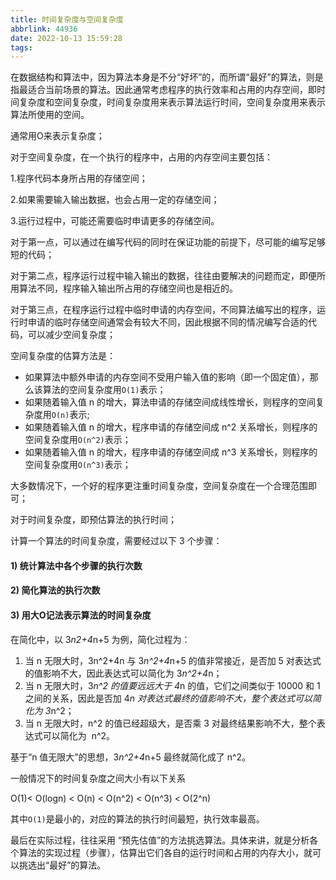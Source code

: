 ```yaml
---
title: 时间复杂度与空间复杂度
abbrlink: 44936
date: 2022-10-13 15:59:28
tags:
---
```


在数据结构和算法中，因为算法本身是不分“好坏”的，而所谓“最好”的算法，则是指最适合当前场景的算法。因此通常考虑程序的执行效率和占用的内存空间，即时间复杂度和空间复杂度，时间复杂度用来表示算法运行时间，空间复杂度用来表示算法所使用的空间。

通常用O来表示复杂度；

对于空间复杂度，在一个执行的程序中，占用的内存空间主要包括：

1.程序代码本身所占用的存储空间；

2.如果需要输入输出数据，也会占用一定的存储空间；

3.运行过程中，可能还需要临时申请更多的存储空间。

对于第一点，可以通过在编写代码的同时在保证功能的前提下，尽可能的编写足够短的代码；

对于第二点，程序运行过程中输入输出的数据，往往由要解决的问题而定，即便所用算法不同，程序输入输出所占用的存储空间也是相近的。

对于第三点，在程序运行过程中临时申请的内存空间，不同算法编写出的程序，运行时申请的临时存储空间通常会有较大不同，因此根据不同的情况编写合适的代码，可以减少空间复杂度；

空间复杂度的估算方法是：

- 如果算法中额外申请的内存空间不受用户输入值的影响（即一个固定值），那么该算法的空间复杂度用`O(1)`表示；
- 如果随着输入值 n 的增大，算法申请的存储空间成线性增长，则程序的空间复杂度用`O(n)`表示;
- 如果随着输入值 n 的增大，程序申请的存储空间成 n^2 关系增长，则程序的空间复杂度用`O(n^2)`表示；
- 如果随着输入值 n 的增大，程序申请的存储空间成 n^3 关系增长，则程序的空间复杂度用`O(n^3)`表示；

大多数情况下，一个好的程序更注重时间复杂度，空间复杂度在一个合理范围即可；

对于时间复杂度，即预估算法的执行时间；

计算一个算法的时间复杂度，需要经过以下 3 个步骤：

#### 1) 统计算法中各个步骤的执行次数

#### 2) 简化算法的执行次数

#### 3) 用大O记法表示算法的时间复杂度

在简化中，以 3*n2+4*n+5 为例，简化过程为：

1. 当 n 无限大时，3n^2+4n 与 3*n^2+4*n+5 的值非常接近，是否加 5 对表达式的值影响不大，因此表达式可以简化为 3*n^2+4*n；
2. 当 n 无限大时，3*n^2 的值要远远大于 4*n 的值，它们之间类似于 10000 和 1 之间的关系，因此是否加 4*n 对表达式最终的值影响不大，整个表达式可以简化为 3*n^2；
3. 当 n 无限大时，n^2 的值已经超级大，是否乘 3 对最终结果影响不大，整个表达式可以简化为  n^2。

基于“n 值无限大”的思想，3*n^2+4*n+5 最终就简化成了 n^2。

一般情况下的时间复杂度之间大小有以下关系

O(1)< O(logn) < O(n) < O(n^2) < O(n^3) < O(2^n)

其中`O(1)`是最小的，对应的算法的执行时间最短，执行效率最高。

最后在实际过程，往往采用 “预先估值”的方法挑选算法。具体来讲，就是分析各个算法的实现过程（步骤），估算出它们各自的运行时间和占用的内存大小，就可以挑选出“最好”的算法。
